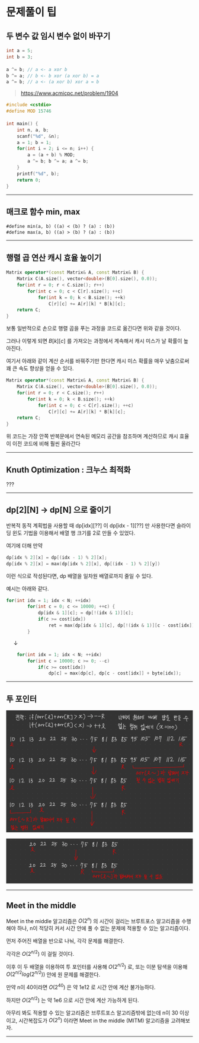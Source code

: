 # 문제풀이 팁

## 두 변수 값 임시 변수 없이 바꾸기

```cpp
int a = 5;
int b = 3;

a ^= b; // a <- a xor b
b ^= a; // b <- b xor (a xor b) = a
a ^= b; // a <- (a xor b) xor a = b
```
> https://www.acmicpc.net/problem/1904

```cpp
#include <cstdio>
#define MOD 15746

int main() {
    int n, a, b;
    scanf("%d", &n);
    a = 1; b = 1;
    for(int i = 2; i <= n; i++) {
        a = (a + b) % MOD;
        a ^= b; b ^= a; a ^= b;
    }
    printf("%d", b);
    return 0;
}
```
***

## 매크로 함수 min, max

```
#define min(a, b) ((a) < (b) ? (a) : (b))
#define max(a, b) ((a) > (b) ? (a) : (b))
```
***

## 행렬 곱 연산 캐시 효율 높이기

```cpp
Matrix operator*(const Matrix& A, const Matrix& B) {
    Matrix C(A.size(), vector<double>(B[0].size(), 0.0));
    for(int r = 0; r < C.size(); r++)
        for(int c = 0; c < C[r].size(); ++c)
            for(int k = 0; k < B.size(); ++k)
                C[r][c] += A[r][k] * B[k][c];
    return C;
}
```

보통 일반적으로 손으로 행렬 곱을 푸는 과정을 코드로 옮긴다면 위와 같을 것이다.

그러나 이렇게 되면 $B[k][c]$ 를 가져오는 과정에서 계속해서 캐시 미스가 날 확률이 높아진다.

여기서 아래와 같이 계산 순서를 바꿔주기만 한다면 캐시 미스 확률을 매우 낮춤으로써 꽤 큰 속도 향상을 얻을 수 있다.

```cpp
Matrix operator*(const Matrix& A, const Matrix& B) {
    Matrix C(A.size(), vector<double>(B[0].size(), 0.0));
    for(int r = 0; r < C.size(); r++)
        for(int k = 0; k < B.size(); ++k)
            for(int c = 0; c < C[r].size(); ++c)
                C[r][c] += A[r][k] * B[k][c];
    return C;
}
```

위 코드는 가장 안쪽 반복문에서 연속된 메모리 공간을 참조하며 계산하므로 캐시 효율이 이전 코드에 비해 훨씬 올라간다
***

## Knuth Optimization : 크누스 최적화

???

***

## dp[2][N] -> dp[N] 으로 줄이기

반복적 동적 계획법을 사용할 때 dp[idx][??] 이 dp[idx - 1][??] 만 사용한다면 슬라이딩 윈도 기법을 이용해서 배열 행 크기를 2로 만들 수 있었다.

여기에 더해 만약 
```cpp
dp[idx % 2][x] = dp[(idx - 1) % 2][x];
dp[idx % 2][x] = max(dp[idx % 2][x], dp[(idx - 1) % 2][y])
```
이런 식으로 작성된다면, dp 배열을 일차원 배열로까지 줄일 수 있다.

예시는 아래와 같다.

```cpp
for(int idx = 1; idx < N; ++idx)
        for(int c = 0; c <= 10000; ++c) {
            dp[idx & 1][c]; = dp[!(idx & 1)][c];
            if(c >= cost[idx])
                ret = max(dp[idx & 1][c], dp[!(idx & 1)][c - cost[idx]] + byte[idx]);
        }
```

$\ \ \ \ \ \downarrow$

```cpp
    for(int idx = 1; idx < N; ++idx)
        for(int c = 10000; c >= 0; --c)
            if(c >= cost[idx])
                dp[c] = max(dp[c], dp[c - cost[idx]] + byte[idx]);

```

***

## 투 포인터

![](./img/0-1.jpeg)

![](./img/0-2.jpeg)

***

## Meet in the middle

Meet in the middle 알고리즘은 $O(2^n)$ 의 시간이 걸리는 브루트포스 알고리즘을 수행해야 하나, n이 적당히 커서 시간 안에 풀 수 없는 문제에 적용할 수 있는 알고리즘이다.

먼저 주어진 배열을 반으로 나눠, 각각 문제를 해결한다. 

각각은 $O(2^{n/2})$ 이 걸릴 것이다.

이후 이 두 배열을 이용하여 투 포인터를 사용해 $O(2^{n/2})$ 로, 또는 이분 탐색을 이용해  $O(2^{n/2}log(2^{n/2}))$ 안에 원 문제를 해결한다.

만약 n이 40이라면 $O(2^40)$ 은 약 1e12 로 시간 안에 계산 불가능하다.

하지만 $O(2^{n/2})$ 는 약 1e6 으로 시간 안에 계산 가능하게 된다.

아무리 봐도 적용할 수 있는 알고리즘은 브루트포스 알고리즘밖에 없는데 n이 30 이상이고, 시간복잡도가 $O(2^n)$ 이라면 Meet in the middle (MITM) 알고리즘을 고려해보자.

***

